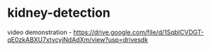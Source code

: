 # kidney-detection
video demonstration - https://drive.google.com/file/d/1SqbICVDGT-qE0zkABXU7xtycyjNdAdXm/view?usp=drivesdk 
